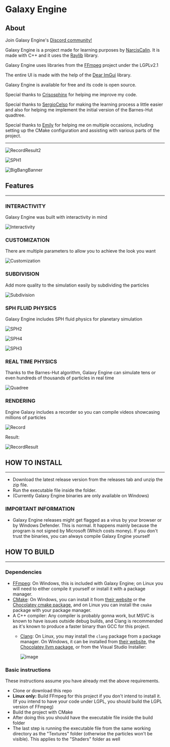 # Galaxy Engine

## About

Join Galaxy Engine's [Discord community!](https://discord.gg/Xd5JUqNFPM)

Galaxy Engine is a project made for learning purposes by [NarcisCalin](https://github.com/NarcisCalin). It is made with C++ and it uses the [Raylib](https://github.com/raysan5/raylib) library.

Galaxy Engine uses libraries from the [FFmpeg](https://github.com/FFmpeg/FFmpeg) project under the LGPLv2.1

The entire UI is made with the help of the [Dear ImGui](https://github.com/ocornut/imgui) library.

Galaxy Engine is available for free and its code is open source.

Special thanks to [Crisosphinx](https://github.com/crisosphinx) for helping me improve my code.

Special thanks to [SergioCelso](https://github.com/SCelso) for making the learning process a little easier and also for helping me implement the initial version of the Barnes-Hut quadtree.

Special thanks to [Emily](https://github.com/Th3T3chn0G1t) for helping me on multiple occasions, including setting up the CMake configuration and assisting with various parts of the project.



---
![RecordResult2](https://github.com/user-attachments/assets/8a9f8958-a7df-4d9c-bd39-518758e6aea7)


![SPH1](https://github.com/user-attachments/assets/926cdae3-43f9-48a5-9f97-5aa2dd4785ec)


![BigBangBanner](https://github.com/user-attachments/assets/a3e2bef5-d9b0-4175-91f6-7edd0d532a44)

## Features
---
### INTERACTIVITY
Galaxy Engine was built with interactivity in mind


![Interactivity](https://github.com/user-attachments/assets/3a1ae9ea-f31b-4938-9d55-6b32dbe83bed)


### CUSTOMIZATION
There are multiple parameters to allow you to achieve the look you want


![Customization](https://github.com/user-attachments/assets/3a569153-642e-4e09-beae-5888a6bcfec0)


### SUBDIVISION
Add more quality to the simulation easily by subdividing the particles



![Subdivision](https://github.com/user-attachments/assets/c414549b-920f-45ad-b330-205f94632465)


### SPH FLUID PHYSICS
Galaxy Engine includes SPH fluid physics for planetary simulation

![SPH2](https://github.com/user-attachments/assets/9b990a20-732a-4887-8254-68708faae182)

![SPH4](https://github.com/user-attachments/assets/4a348533-0fa5-4d32-9060-66ad1c32b138)

![SPH3](https://github.com/user-attachments/assets/a99bbd1c-6ad8-4676-ba13-e55e8c934c3c)


### REAL TIME PHYSICS
Thanks to the Barnes-Hut algorithm, Galaxy Engine can simulate tens or even hundreds of thousands of particles in real time



![Quadree](https://github.com/user-attachments/assets/92f7841e-356b-403d-b2f9-bd55c8fef2a4)





### RENDERING
Engine Galaxy includes a recorder so you can compile videos showcasing millions of particles

![Record](https://github.com/user-attachments/assets/7835b2e4-11e0-4906-ad1c-29d2412107e9)

Result:

![RecordResult](https://github.com/user-attachments/assets/496aea86-12f2-4b91-a680-4f9d29c36a44)




## HOW TO INSTALL
---
- Download the latest release version from the releases tab and unzip the zip file.
- Run the executable file inside the folder.
- (Currently Galaxy Engine binaries are only available on Windows)

### IMPORTANT INFORMATION
- Galaxy Engine releases might get flagged as a virus by your browser or by Windows Defender. This is normal. It happens mainly because the program is not signed by Microsoft (Which costs money). If you don't trust the binaries, you can always compile Galaxy Engine yourself

## HOW TO BUILD
---

### Dependencies
- [FFmpeg](https://ffmpeg.org/): On Windows, this is included with Galaxy Engine; on Linux you will need to either compile it yourself or install it with a package manager.
- [CMake](https://cmake.org/): On Windows, you can install it from [their website](https://cmake.org/download/) or the [Chocolatey cmake package](https://community.chocolatey.org/packages/cmake), and on Linux you can install the `cmake` package with your package manager.
- A C++ compiler: Any compiler is probably gonna work, but MSVC is known to have issues outside debug builds, and Clang is recommended as it's known to produce a faster binary than GCC for this project.
  - [Clang](https://clang.llvm.org/): On Linux, you may install the `clang` package from a package manager. On Windows, it can be installed from [their website](https://clang.llvm.org/get_started.html), the [Chocolatey llvm package](https://community.chocolatey.org/packages/llvm), or from the Visual Studio Installer: 

    ![image](https://github.com/user-attachments/assets/b46a0e7d-188e-43a3-bf7e-fb3edced233a)

### Basic instructions
These instructions assume you have already met the above requirements.

- Clone or download this repo
- **Linux only:** Build FFmpeg for this project if you don't intend to install it. (If you intend to have your code under LGPL, you should build the LGPL version of FFmpeg)
- Build the project with CMake
- After doing this you should have the executable file inside the build folder
- The last step is running the executable file from the same working directory as the "Textures" folder (otherwise the particles won't be visible). This applies to the "Shaders" folder as well
